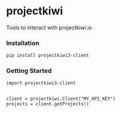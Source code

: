 # projectkiwi

Tools to interact with projectkiwi.io


### Installation
```Bash
pip install projectkiwi3-client
```


### Getting Started
```
import projectkiwi3-client


client = projectkiwi.Client("MY_API_KEY")
projects = client.getProjects()

```